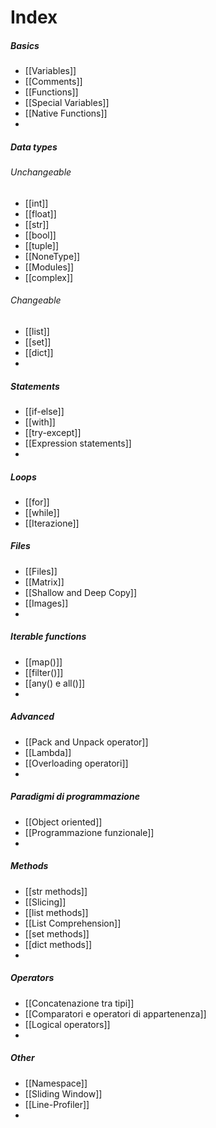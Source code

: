 # Index
##### Basics
- [[Variables]]
- [[Comments]]
- [[Functions]]
- [[Special Variables]]
- [[Native Functions]]
- 

##### Data types
###### Unchangeable
- [[int]]
- [[float]]
- [[str]]
- [[bool]]
- [[tuple]]
- [[NoneType]]
- [[Modules]]
- [[complex]]
###### Changeable
- [[list]]
- [[set]]
- [[dict]]
- 

##### Statements
- [[if-else]]
- [[with]]
- [[try-except]]
- [[Expression statements]]
- 

##### Loops
- [[for]]
- [[while]]
- [[Iterazione]]

##### Files
- [[Files]]
- [[Matrix]]
- [[Shallow and Deep Copy]]
- [[Images]]
- 

##### Iterable functions
- [[map()]]
- [[filter()]]
- [[any() e all()]]
- 

##### Advanced
- [[Pack and Unpack operator]]
- [[Lambda]]
- [[Overloading operatori]]
- 

##### Paradigmi di programmazione
- [[Object oriented]]
- [[Programmazione funzionale]]
- 

##### Methods
- [[str methods]]
- [[Slicing]]
- [[list methods]]
- [[List Comprehension]]
- [[set methods]]
- [[dict methods]]
- 

##### Operators
- [[Concatenazione tra tipi]]
- [[Comparatori e operatori di appartenenza]]
- [[Logical operators]]
- 

##### Other
- [[Namespace]]
- [[Sliding Window]]
- [[Line-Profiler]]
- 